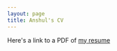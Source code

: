 ```yaml
---
layout: page
title: Anshul's CV
---
```


Here's a link to a PDF of [my resume](/docs/Anshul_Choudhary.pdf)
